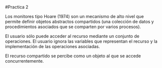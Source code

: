 #Practica 2



Los monitores tipo Hoare (1974) son un mecanismo de alto nivel que permite definir objetos abstractos compartidos (una colección de datos y procedimientos asociados que se comparten por varios procesos).

El usuario sólo puede acceder al recurso mediante un conjunto de operaciones. El usuario ignora las variables que representan el recurso y la implementación de las operaciones asociadas.

El recurso compartido se percibe como un objeto al que se accede concurrentemente.
